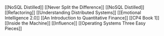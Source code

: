 [[NoSQL Distilled]]
[[Never Split the Difference]]
[[NoSQL Distilled]]
[[Refactoring]]
[[Understanding Distributed Systems]]
[[Emotional Intelligence 2.0]]
[[An Introduction to Quantitative Finance]]
[[CP4 Book 1]]
[[Inside the Machine]]
[[Influence]]
[[Operating Systems Three Easy Pieces]]